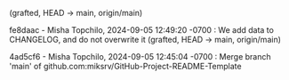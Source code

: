  (grafted, HEAD -> main, origin/main)

fe8daac - Misha Topchilo, 2024-09-05 12:49:20 -0700 : We add data to CHANGELOG, and do not overwrite it
 (grafted, HEAD -> main, origin/main)

4ad5cf6 - Misha Topchilo, 2024-09-05 12:45:04 -0700 : Merge branch 'main' of github.com:miksrv/GitHub-Project-README-Template